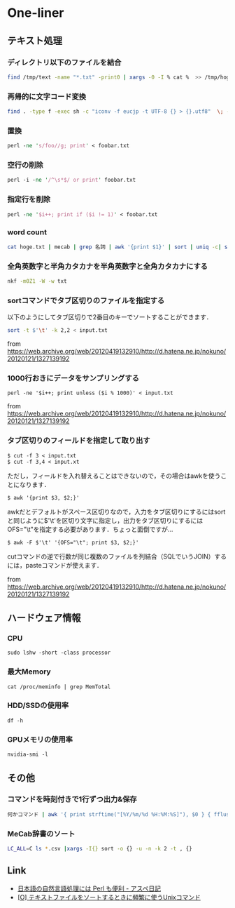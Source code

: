 # One-liner

## テキスト処理
### ディレクトリ以下のファイルを結合
```sh
find /tmp/text -name "*.txt" -print0 | xargs -0 -I % cat %  >> /tmp/hoge.txt
```

### 再帰的に文字コード変換
```sh
find . -type f -exec sh -c "iconv -f eucjp -t UTF-8 {} > {}.utf8"  \; -exec mv "{}".utf8 "{}" \;
```
### 置換
```perl
perl -ne 's/foo//g; print' < foobar.txt
```

### 空行の削除
```perl
perl -i -ne '/^\s*$/ or print' foobar.txt
```

### 指定行を削除
```perl
perl -ne '$i++; print if ($i != 1)' < foobar.txt
```

### word count
```sh
cat hoge.txt | mecab | grep 名詞 | awk '{print $1}' | sort | uniq -c| sort -n -r
```

### 全角英数字と半角カタカナを半角英数字と全角カタカナにする
```sh
nkf -m0Z1 -W -w txt
```
### sortコマンドでタブ区切りのファイルを指定する
以下のようにしてタブ区切りで2番目のキーでソートすることができます．
```sh
sort -t $'\t' -k 2,2 < input.txt
```
from https://web.archive.org/web/20120419132910/http://d.hatena.ne.jp/nokuno/20120121/1327139192

### 1000行おきにデータをサンプリングする
```
perl -ne '$i++; print unless ($i % 1000)' < input.txt
```
from https://web.archive.org/web/20120419132910/http://d.hatena.ne.jp/nokuno/20120121/1327139192

### タブ区切りのフィールドを指定して取り出す
```
$ cut -f 3 < input.txt
$ cut -f 3,4 < input.xt
```
ただし，フィールドを入れ替えることはできないので，その場合はawkを使うことになります．
```
$ awk '{print $3, $2;}'
```
awkだとデフォルトがスペース区切りなので，入力をタブ区切りにするにはsortと同じように$'\t'を区切り文字に指定し，出力をタブ区切りにするにはOFS="\t"を指定する必要があります．ちょっと面倒ですが…
```
$ awk -F $'\t' '{OFS="\t"; print $3, $2;}'
```
cutコマンドの逆で行数が同じ複数のファイルを列結合（SQLでいうJOIN）するには，pasteコマンドが使えます．

from https://web.archive.org/web/20120419132910/http://d.hatena.ne.jp/nokuno/20120121/1327139192

## ハードウェア情報
### CPU
```
sudo lshw -short -class processor
```
### 最大Memory
```
cat /proc/meminfo | grep MemTotal
```
### HDD/SSDの使用率
```
df -h
```
### GPUメモリの使用率
```
nvidia-smi -l
```
## その他
### コマンドを時刻付きで1行ずつ出力&保存
```sh
何かコマンド | awk '{ print strftime("[%Y/%m/%d %H:%M:%S]"), $0 } { fflush() }'|tee 保存先
```
### MeCab辞書のソート
```sh
LC_ALL=C ls *.csv |xargs -I{} sort -o {} -u -n -k 2 -t , {}
```

## Link
- [日本語の自然言語処理には Perl も便利 - アスペ日記](http://d.hatena.ne.jp/takeda25/20110823/1314105549)
- [[O] テキストファイルをソートするときに頻繁に使うUnixコマンド](http://diary.overlasting.net/2012-01-21-1.html)

